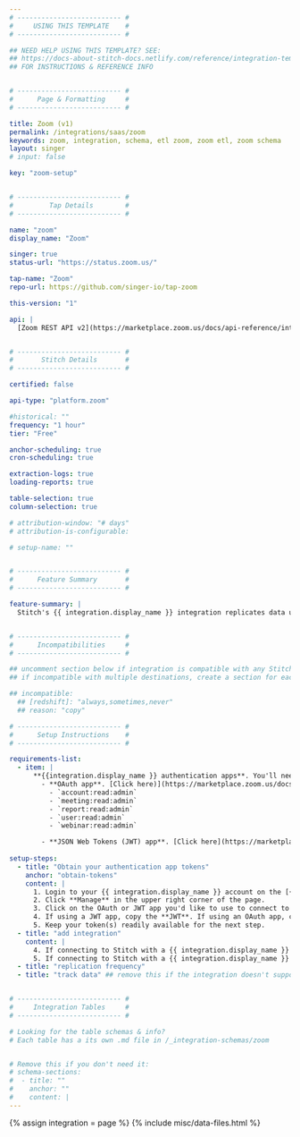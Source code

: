 ```yaml
---
# -------------------------- #
#     USING THIS TEMPLATE    #
# -------------------------- #

## NEED HELP USING THIS TEMPLATE? SEE:
## https://docs-about-stitch-docs.netlify.com/reference/integration-templates/saas/
## FOR INSTRUCTIONS & REFERENCE INFO


# -------------------------- #
#      Page & Formatting     #
# -------------------------- #

title: Zoom (v1)
permalink: /integrations/saas/zoom
keywords: zoom, integration, schema, etl zoom, zoom etl, zoom schema
layout: singer
# input: false

key: "zoom-setup"


# -------------------------- #
#         Tap Details        #
# -------------------------- #

name: "zoom"
display_name: "Zoom"

singer: true
status-url: "https://status.zoom.us/"

tap-name: "Zoom"
repo-url: https://github.com/singer-io/tap-zoom

this-version: "1"

api: |
  [Zoom REST API v2](https://marketplace.zoom.us/docs/api-reference/introduction){:target="new"}


# -------------------------- #
#       Stitch Details       #
# -------------------------- #

certified: false

api-type: "platform.zoom"

#historical: ""
frequency: "1 hour"
tier: "Free"

anchor-scheduling: true
cron-scheduling: true

extraction-logs: true
loading-reports: true

table-selection: true
column-selection: true

# attribution-window: "# days"
# attribution-is-configurable: 

# setup-name: ""


# -------------------------- #
#      Feature Summary       #
# -------------------------- #

feature-summary: |
  Stitch's {{ integration.display_name }} integration replicates data using the {{ integration.api | flatify | strip }}. Refer to the [Schema](#schema) section for a list of objects available for replication.


# -------------------------- #
#      Incompatibilities     #
# -------------------------- #

## uncomment section below if integration is compatible with any Stitch destinations
## if incompatible with multiple destinations, create a section for each destination

## incompatible:
  ## [redshift]: "always,sometimes,never"
  ## reason: "copy" 

# -------------------------- #
#      Setup Instructions    #
# -------------------------- #

requirements-list:
  - item: |
      **{{integration.display_name }} authentication apps**. You'll need one or the other to connect your {{integration.display_name }} account to Stitch:
        - **OAuth app**. [Click here)](https://marketplace.zoom.us/docs/guides/build/oauth-app) for more information on OAuth apps. If using a {{ integration.display_name }} OAuth App to connect to Stitch, make sure that the following scopes are included in the app:
          - `account:read:admin`
          - `meeting:read:admin`
          - `report:read:admin`
          - `user:read:admin`
          - `webinar:read:admin`

        - **JSON Web Tokens (JWT) app**. [Click here](https://marketplace.zoom.us/docs/guides/build/jwt-app) for more information on JWT apps. 
  
setup-steps:
  - title: "Obtain your authentication app tokens"
    anchor: "obtain-tokens"
    content: |
      1. Login to your {{ integration.display_name }} account on the [{{ integration.display_name }} App Marketplace](https://marketplace.zoom.us/){:target="new"}.
      2. Click **Manage** in the upper right corner of the page.
      3. Click on the OAuth or JWT app you'd like to use to connect to Stitch.
      4. If using a JWT app, copy the **JWT**. If using an OAuth app, copy the **Client ID**, **Client Secret**, and **Refresh Token**.
      5. Keep your token(s) readily available for the next step.
  - title: "add integration"
    content: |
      4. If connecting to Stitch with a {{ integration.display_name }} OAuth app, paste the **Client ID**, **Client Secret**, and **Refresh Token** you obtained in [step 1](#obtain-tokens) into their respective fields.
      5. If connecting to Stitch with a {{ integration.display_name }} JWT app, paste the **JWT** you obtained in [step 1](#obtain-tokens) into its respective field.
  - title: "replication frequency"
  - title: "track data" ## remove this if the integration doesn't support at least table selection


# -------------------------- #
#     Integration Tables     #
# -------------------------- #

# Looking for the table schemas & info?
# Each table has a its own .md file in /_integration-schemas/zoom


# Remove this if you don't need it:
# schema-sections:
#  - title: ""
#    anchor: ""
#    content: |
---
```

{% assign integration = page %}
{% include misc/data-files.html %}